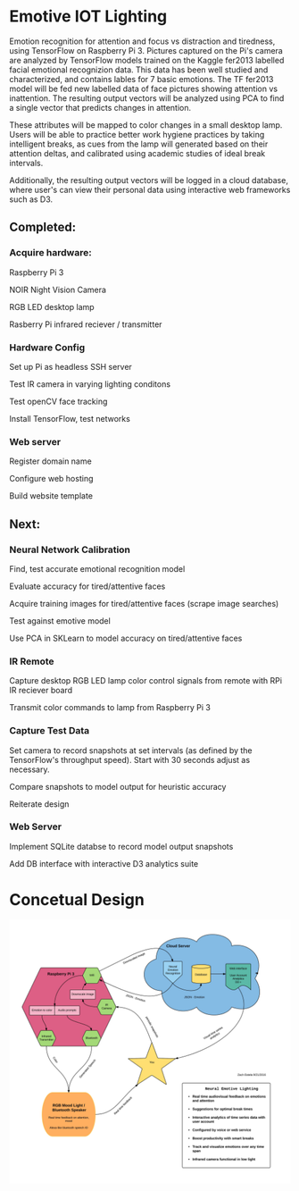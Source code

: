 # Emotive IOT Lighting 
Emotion recognition for attention and focus vs distraction and tiredness, using TensorFlow on Raspberry Pi 3. 
Pictures captured on the Pi's camera are analyzed by TensorFlow models trained on the Kaggle fer2013 labelled facial emotional recognizion data.
This data has been well studied and characterized, and contains lables for 7 basic emotions.
The TF fer2013 model will be fed new labelled data of face pictures showing attention vs inattention.
The resulting output vectors will be analyzed using PCA to find a single vector that predicts changes in attention.

These attributes will be mapped to color changes in a small desktop lamp. Users will be able to practice better work hygiene practices by taking intelligent breaks, as cues from the lamp will generated based on their attention deltas, and calibrated using academic studies of ideal break intervals.

Additionally, the resulting output vectors will be logged in a cloud database, where user's can view their personal data using interactive web frameworks such as D3.

## Completed:

### Acquire hardware:

  Raspberry Pi 3
  
  NOIR Night Vision Camera
  
  RGB LED desktop lamp
  
  Rasberry Pi infrared reciever / transmitter 

### Hardware Config

  Set up Pi as headless SSH server
  
  Test IR camera in varying lighting conditons
  
  Test openCV face tracking
  
  Install TensorFlow, test networks
  
### Web server

  Register domain name
  
  Configure web hosting
  
  Build website template
  
  
## Next:

### Neural Network Calibration

  Find, test accurate emotional recognition model
  
  Evaluate accuracy for tired/attentive faces
  
  Acquire training images for tired/attentive faces (scrape image searches)
  
  Test against emotive model
  
  Use PCA in SKLearn to model accuracy on tired/attentive faces
  
### IR Remote

  Capture desktop RGB LED lamp color control signals from remote with RPi IR reciever board
  
  Transmit color commands to lamp from Raspberry Pi 3
  
### Capture Test Data

  Set camera to record snapshots at set intervals (as defined by the TensorFlow's throughput speed). Start with 30 seconds adjust as necessary.
  
  Compare snapshots to model output for heuristic accuracy
  
  Reiterate design
  
### Web Server

  Implement SQLite databse to record model output snapshots
  
  Add DB interface with interactive D3 analytics suite
  
  
# Concetual Design
  
![alt text](https://github.com/N2ITN/RPi3_Tensor_Emotive/blob/master/images/Neural%20Emotion%20-%20Neural%20Feels.jpg)

